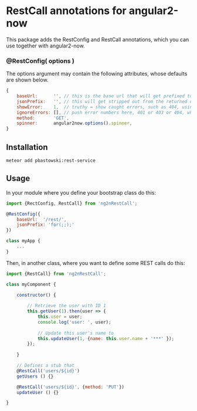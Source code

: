 # RestCall annotations for angular2-now

This package adds the RestConfig and RestCall annotations, which you can use together with angular2-now.

### @RestConfig( options )

The options argument may contain the following attributes, whose defaults are shown below.

```javascript
{
    baseUrl:      '', // this is the base url that will get prefixed to each call
    jsonPrefix:   '', // this will get stripped out from the returned data - see JSON vulnerability
    showError:    1,  // truthy = show caught errors, such as 404, using alert(), falsy = don't show errors
    ignoreErrors: [], // push error numbers here, 401 or 403 or 404, which you don't want to be handled automatically 
    method:       'GET',
    spinner:      angular2now.options().spinner,
}
```


## Installation

    meteor add pbastowski:rest-service
    
## Usage

In your module where you define your bootstrap class do this:

```javascript
import {RectConfig, RestCall} from 'ng2nRestCall';

@RestConfig({
    baseUrl:  '/rest/',
    jsonPrefix: 'for(;;);'
})

class myApp {
    ...
}
```

Then, in another class, where you want to define some REST calls do this:

```javascript
import {RestCall} from 'ng2nRestCall';

class myComponent {

    constructor() {
        
        // Retrieve the user with ID 1
        this.getUser(1).then(user => { 
            this.user = user; 
            console.log('user: ', user); 
            
            // Update this user's name to 
            this.updateUser(1, {name: this.user.name + '***' });
        });
        
    }

    // Defines a stub that 
    @RestCall('users/${id}')
    getUsers () {}

    @RestCall('users/${id}', {method: 'PUT'})
    updateUser () {}

}
```

